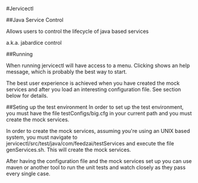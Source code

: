 #Jervicectl

##Java Service Control

Allows users to control the lifecycle of java based services

a.k.a. jabardice control

##Running

When running jervicectl will have access to a menu. Clicking <enter> shows an help message, which is probably the best way to start.

The best user experience is achieved when you have created the mock services and after you load an interesting configuration file. See section below for details.

##Seting up the test environment
In order to set up the test environment, you must have the file testConfigs/big.cfg in your current path and you must create the mock services.

In order to create the mock services, assuming you're using an UNIX based system, you must navigate to jervicectl/src/test/java/com/feedzai/testServices and execute the file genServices.sh. This will create the mock services.

After having the configuration file and the mock services set up you can use maven or another tool to run the unit tests and watch closely as they pass every single case.
